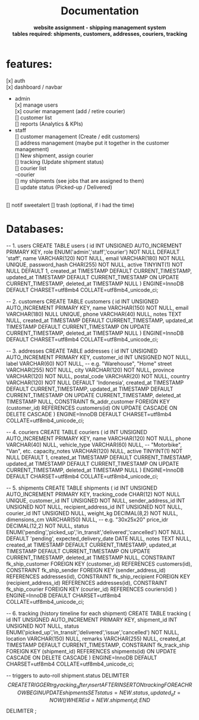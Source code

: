 <div align="center">
  <h1>Documentation</h1>
  <strong>website assignment - shipping management system</strong><br>
  <strong>tables required: shipments, customers, addresses, couriers, tracking</strong>
</div>
<br>

# features:
[x] auth  <br>
[x] dashboard / navbar <br>
- admin <br>
[x] manage users <br>
[x] courier management (add / retire courier) <br>
[] customer list <br>
[] reports (Analytics & KPIs) <br>
- staff <br>
[] customer management (Create / edit customers) <br>
[] address management (maybe put it together in the customer management) <br>
[] New shipment, assign courier <br>
[] tracking (Update shipment status) <br>
[] courier list <br>
-courier <br>
[] my shipments (see jobs that are assigned to them)<br>
[] update status (Picked-up / Delivered) <br>
<br>
[] notif sweetalert
[] trash (optional, if i had the time)

<br>

# Databases:
-- 1. users
CREATE TABLE users (
    id              INT UNSIGNED AUTO_INCREMENT PRIMARY KEY,
    role            ENUM('admin','staff','courier') NOT NULL DEFAULT 'staff',
    name            VARCHAR(120)            NOT NULL,
    email           VARCHAR(180)            NOT NULL UNIQUE,
    password_hash   CHAR(255)               NOT NULL,
    active          TINYINT(1)              NOT NULL DEFAULT 1,
    created_at      TIMESTAMP               DEFAULT CURRENT_TIMESTAMP,
    updated_at      TIMESTAMP               DEFAULT CURRENT_TIMESTAMP ON UPDATE CURRENT_TIMESTAMP,
    deleted_at      TIMESTAMP               NULL
) ENGINE=InnoDB DEFAULT CHARSET=utf8mb4 COLLATE=utf8mb4_unicode_ci;


-- 2. customers 
CREATE TABLE customers (
    id              INT UNSIGNED AUTO_INCREMENT PRIMARY KEY,
    name            VARCHAR(150)            NOT NULL,
    email           VARCHAR(180)            NULL UNIQUE,
    phone           VARCHAR(40)             NULL,
    notes           TEXT                    NULL,
    created_at      TIMESTAMP               DEFAULT CURRENT_TIMESTAMP,
    updated_at      TIMESTAMP               DEFAULT CURRENT_TIMESTAMP ON UPDATE CURRENT_TIMESTAMP,
    deleted_at      TIMESTAMP               NULL
) ENGINE=InnoDB DEFAULT CHARSET=utf8mb4 COLLATE=utf8mb4_unicode_ci;


-- 3. addresses
CREATE TABLE addresses (
    id              INT UNSIGNED AUTO_INCREMENT PRIMARY KEY,
    customer_id     INT UNSIGNED            NOT NULL,
    label           VARCHAR(60)             NOT NULL,         -- e.g. "Warehouse", "Home"
    street          VARCHAR(255)            NOT NULL,
    city            VARCHAR(120)            NOT NULL,
    province        VARCHAR(120)            NOT NULL,
    postal_code     VARCHAR(20)             NOT NULL,
    country         VARCHAR(120)            NOT NULL DEFAULT 'Indonesia',
    created_at      TIMESTAMP               DEFAULT CURRENT_TIMESTAMP,
    updated_at      TIMESTAMP               DEFAULT CURRENT_TIMESTAMP ON UPDATE CURRENT_TIMESTAMP,
    deleted_at      TIMESTAMP               NULL,
    CONSTRAINT fk_addr_customer FOREIGN KEY (customer_id)
        REFERENCES customers(id)
        ON UPDATE CASCADE ON DELETE CASCADE
) ENGINE=InnoDB DEFAULT CHARSET=utf8mb4 COLLATE=utf8mb4_unicode_ci;


-- 4. couriers 
CREATE TABLE couriers (
    id              INT UNSIGNED AUTO_INCREMENT PRIMARY KEY,
    name            VARCHAR(120)            NOT NULL,
    phone           VARCHAR(40)             NULL,
    vehicle_type    VARCHAR(60)             NULL,             -- "Motorbike", "Van", etc.
    capacity_notes  VARCHAR(120)            NULL,
    active          TINYINT(1)              NOT NULL DEFAULT 1,
    created_at      TIMESTAMP               DEFAULT CURRENT_TIMESTAMP,
    updated_at      TIMESTAMP               DEFAULT CURRENT_TIMESTAMP ON UPDATE CURRENT_TIMESTAMP,
    deleted_at      TIMESTAMP               NULL
) ENGINE=InnoDB DEFAULT CHARSET=utf8mb4 COLLATE=utf8mb4_unicode_ci;


-- 5. shipments 
CREATE TABLE shipments (
    id                      INT UNSIGNED AUTO_INCREMENT PRIMARY KEY,
    tracking_code           CHAR(12)                NOT NULL UNIQUE,
    customer_id             INT UNSIGNED            NOT NULL,
    sender_address_id       INT UNSIGNED            NOT NULL,
    recipient_address_id    INT UNSIGNED            NOT NULL,
    courier_id              INT UNSIGNED            NULL,
    weight_kg               DECIMAL(8,2)            NOT NULL,
    dimensions_cm           VARCHAR(50)             NULL,      -- e.g. "30x25x20"
    price_idr               DECIMAL(12,2)           NOT NULL,
    status                  ENUM('pending','picked_up','in_transit','delivered','cancelled')
                                                    NOT NULL DEFAULT 'pending',
    expected_delivery_date  DATE                    NULL,
    notes                   TEXT                    NULL,
    created_at              TIMESTAMP               DEFAULT CURRENT_TIMESTAMP,
    updated_at              TIMESTAMP               DEFAULT CURRENT_TIMESTAMP ON UPDATE CURRENT_TIMESTAMP,
    deleted_at              TIMESTAMP               NULL,
    CONSTRAINT fk_ship_customer    FOREIGN KEY (customer_id)          REFERENCES customers(id),
    CONSTRAINT fk_ship_sender      FOREIGN KEY (sender_address_id)    REFERENCES addresses(id),
    CONSTRAINT fk_ship_recipient   FOREIGN KEY (recipient_address_id) REFERENCES addresses(id),
    CONSTRAINT fk_ship_courier     FOREIGN KEY (courier_id)           REFERENCES couriers(id)
) ENGINE=InnoDB DEFAULT CHARSET=utf8mb4 COLLATE=utf8mb4_unicode_ci;


-- 6. tracking  (history timeline for each shipment)
CREATE TABLE tracking (
    id              INT UNSIGNED AUTO_INCREMENT PRIMARY KEY,
    shipment_id     INT UNSIGNED            NOT NULL,
    status          ENUM('picked_up','in_transit','delivered','issue','cancelled')
                                            NOT NULL,
    location        VARCHAR(150)            NULL,
    remarks         VARCHAR(255)            NULL,
    created_at      TIMESTAMP               DEFAULT CURRENT_TIMESTAMP,
    CONSTRAINT fk_track_ship FOREIGN KEY (shipment_id)
        REFERENCES shipments(id)
        ON UPDATE CASCADE ON DELETE CASCADE
) ENGINE=InnoDB DEFAULT CHARSET=utf8mb4 COLLATE=utf8mb4_unicode_ci;


-- triggers to auto-roll shipment.status
DELIMITER $$
CREATE TRIGGER trg_tracking_after_insert
AFTER INSERT ON tracking
FOR EACH ROW
BEGIN
    UPDATE shipments
    SET status = NEW.status,
        updated_at = NOW()
    WHERE id = NEW.shipment_id;
END$$
DELIMITER ;
